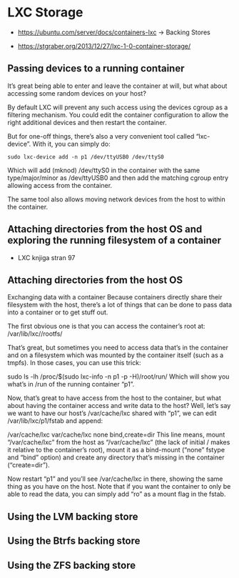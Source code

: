 # LXC Storage

- https://ubuntu.com/server/docs/containers-lxc -> Backing Stores

- https://stgraber.org/2013/12/27/lxc-1-0-container-storage/

## Passing devices to a running container
It’s great being able to enter and leave the container at will, but what about accessing some random devices on your host?

By default LXC will prevent any such access using the devices cgroup as a filtering mechanism. You could edit the container configuration to allow the right additional devices and then restart the container.

But for one-off things, there’s also a very convenient tool called “lxc-device”.
With it, you can simply do:

`sudo lxc-device add -n p1 /dev/ttyUSB0 /dev/ttyS0`

Which will add (mknod) /dev/ttyS0 in the container with the same type/major/minor as /dev/ttyUSB0 and then add the matching cgroup entry allowing access from the container.

The same tool also allows moving network devices from the host to within the container.


## Attaching directories from the host OS and exploring the running filesystem of a container
- LXC knjiga stran 97

## Attaching directories from the host OS

Exchanging data with a container
Because containers directly share their filesystem with the host, there’s a lot of things that can be done to pass data into a container or to get stuff out.

The first obvious one is that you can access the container’s root at:
/var/lib/lxc/<container name>/rootfs/

That’s great, but sometimes you need to access data that’s in the container and on a filesystem which was mounted by the container itself (such as a tmpfs). In those cases, you can use this trick:

sudo ls -lh /proc/$(sudo lxc-info -n p1 -p -H)/root/run/
Which will show you what’s in /run of the running container “p1”.

Now, that’s great to have access from the host to the container, but what about having the container access and write data to the host?
Well, let’s say we want to have our host’s /var/cache/lxc shared with “p1”, we can edit /var/lib/lxc/p1/fstab and append:

/var/cache/lxc var/cache/lxc none bind,create=dir
This line means, mount “/var/cache/lxc” from the host as “/var/cache/lxc” (the lack of initial / makes it relative to the container’s root), mount it as a bind-mount (“none” fstype and “bind” option) and create any directory that’s missing in the container (“create=dir”).

Now restart “p1” and you’ll see /var/cache/lxc in there, showing the same thing as you have on the host. Note that if you want the container to only be able to read the data, you can simply add “ro” as a mount flag in the fstab.

## Using the LVM backing store

## Using the Btrfs backing store

## Using the ZFS backing store

